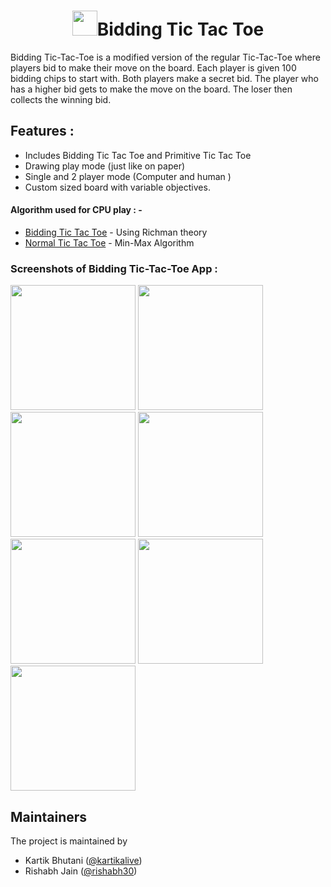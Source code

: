 <h1 align="center"><img src="https://github.com/mindsortlabs/BiddingTicTacToe/blob/master/docs/ScreenShots/logo.png" width="40"/>Bidding Tic Tac Toe </h1>

Bidding Tic-Tac-Toe is a modified version of the regular Tic-Tac-Toe where players bid to make their move on the board. Each player is given 100 bidding chips to start with. Both players make a secret bid. The player who has a higher bid gets to make the move on the board. The loser then collects the winning bid.



## Features :
<ul>
  <li> Includes Bidding Tic Tac Toe and Primitive Tic Tac Toe </li>
  <li> Drawing play mode (just like on paper) </li>
  <li> Single and 2 player mode (Computer and human )</li>
  <li> Custom sized board with variable objectives.</li>
</ul>

<h4>Algorithm used for CPU play : -</h4>
<ul>
  <li> <a href="https://github.com/mindsortlabs/BiddingTicTacToe/blob/master/app/src/main/java/com/mindsortlabs/biddingtictactoe/ai/BiddingTicTacToeAi.java">Bidding Tic Tac Toe</a> - Using Richman theory </li>
  <li> <a href="https://github.com/mindsortlabs/BiddingTicTacToe/blob/master/app/src/main/java/com/mindsortlabs/biddingtictactoe/ai/NormalTicTacAi.java">Normal Tic Tac Toe</a>  - Min-Max Algorithm </li>
</ul>

<h3>Screenshots of Bidding Tic-Tac-Toe App :</h3>
<p>
  <img src="https://github.com/mindsortlabs/BiddingTicTacToe/blob/master/docs/ScreenShots/main.png" width="200"/>
  <img src="https://github.com/mindsortlabs/BiddingTicTacToe/blob/master/docs/ScreenShots/aibidding.png" width="200"/>
  <img src="https://github.com/mindsortlabs/BiddingTicTacToe/blob/master/docs/ScreenShots/airegular.png" width="200"/>
  <img src="https://github.com/mindsortlabs/BiddingTicTacToe/blob/master/docs/ScreenShots/choice.png" width="200"/>
  <img src="https://github.com/mindsortlabs/BiddingTicTacToe/blob/master/docs/ScreenShots/customoption.png" width="200"/>
  <img src="https://github.com/mindsortlabs/BiddingTicTacToe/blob/master/docs/ScreenShots/customplay.png" width="200"/>
  <img src="https://github.com/mindsortlabs/BiddingTicTacToe/blob/master/docs/ScreenShots/drawplay.png" width="200"/>
</p>


## Maintainers
The project is maintained by
- Kartik Bhutani ([@kartikalive](https://github.com/kartikalive))
- Rishabh Jain ([@rishabh30](https://github.com/rishabh30))
